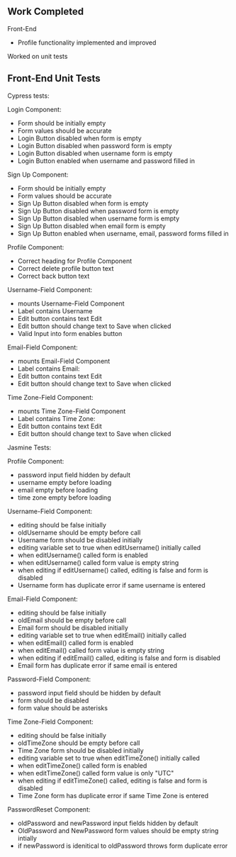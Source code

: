 ## Work Completed

Front-End
* Profile functionality implemented and improved

Worked on unit tests


## Front-End Unit Tests

Cypress tests:

Login Component:
* Form should be initially empty
* Form values should be accurate
* Login Button disabled when form is empty
* Login Button disabled when password form is empty
* Login Button disabled when username form is empty
* Login Button enabled when username and password filled in

Sign Up Component:
* Form should be initially empty
* Form values should be accurate
* Sign Up Button disabled when form is empty
* Sign Up Button disabled when password form is empty
* Sign Up Button disabled when username form is empty
* Sign Up Button disabled when email form is empty
* Sign Up Button enabled when username, email, password forms filled in

Profile Component:
* Correct heading for Profile Component
* Correct delete profile button text
* Correct back button text

Username-Field Component:
* mounts Username-Field Component
* Label contains Username
* Edit button contains text Edit
* Edit button should change text to Save when clicked
* Valid Input into form enables button

Email-Field Component:
* mounts Email-Field Component
* Label contains Email:
* Edit button contains text Edit
* Edit button should change text to Save when clicked

Time Zone-Field Component:
* mounts Time Zone-Field Component
* Label contains Time Zone:
* Edit button contains text Edit
* Edit button should change text to Save when clicked

Jasmine Tests:

Profile Component:
* password input field hidden by default
* username empty before loading
* email empty before loading
* time zone empty before loading

Username-Field Component:
* editing should be false initially
* oldUsername should be empty before call
* Username form should be disabled initially
* editing variable set to true when editUsername() initially called
* when editUsername() called form is enabled
* when editUsername() called form value is empty string
* when editing if editUsername() called, editing is false and form is disabled
* Username form has duplicate error if same username is entered

Email-Field Component:
* editing should be false initially
* oldEmail should be empty before call
* Email form should be disabled initially
* editing variable set to true when editEmail() initially called
* when editEmail() called form is enabled
* when editEmail() called form value is empty string
* when editing if editEmail() called, editing is false and form is disabled
* Email form has duplicate error if same email is entered

Password-Field Component:
* password input field should be hidden by default
* form should be disabled
* form value should be asterisks

Time Zone-Field Component:
* editing should be false initially
* oldTimeZone should be empty before call
* Time Zone form should be disabled initially
* editing variable set to true when editTimeZone() initially called
* when editTimeZone() called form is enabled
* when editTimeZone() called form value is only "UTC"
* when editing if editTimeZone() called, editing is false and form is disabled
* Time Zone form has duplicate error if same Time Zone is entered

PasswordReset Component:
* oldPassword and newPassword input fields hidden by default
* OldPassword and NewPassword form values should be empty string intially
* if newPassword is idenitical to oldPassword throws form duplicate error